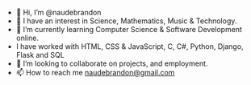 - 👋 Hi, I’m @naudebrandon
- 👀 I have an interest in Science, Mathematics, Music & Technology.
- 🌱 I’m currently learning Computer Science & Software Development online.
- I have worked with  HTML, CSS & JavaScript, C, C#, Python, Django, Flask and SQL
- 💞️ I’m looking to collaborate on projects, and employment.
- 📫 How to reach me naudebrandon@gmail.com

<!---
naudebrandon/naudebrandon is a ✨ special ✨ repository because its `README.md` (this file) appears on your GitHub profile.
You can click the Preview link to take a look at your changes.
--->
